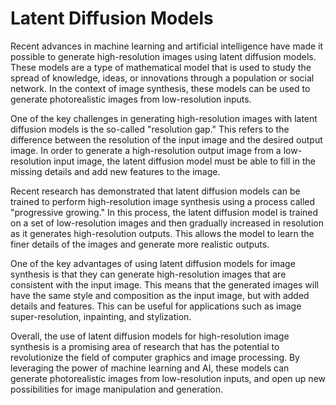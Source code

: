 # Latent Diffusion Models

Recent advances in machine learning and artificial intelligence have made it possible to generate high-resolution images using latent diffusion models. These models are a type of mathematical model that is used to study the spread of knowledge, ideas, or innovations through a population or social network. In the context of image synthesis, these models can be used to generate photorealistic images from low-resolution inputs.

One of the key challenges in generating high-resolution images with latent diffusion models is the so-called "resolution gap." This refers to the difference between the resolution of the input image and the desired output image. In order to generate a high-resolution output image from a low-resolution input image, the latent diffusion model must be able to fill in the missing details and add new features to the image.

Recent research has demonstrated that latent diffusion models can be trained to perform high-resolution image synthesis using a process called "progressive growing." In this process, the latent diffusion model is trained on a set of low-resolution images and then gradually increased in resolution as it generates high-resolution outputs. This allows the model to learn the finer details of the images and generate more realistic outputs.

One of the key advantages of using latent diffusion models for image synthesis is that they can generate high-resolution images that are consistent with the input image. This means that the generated images will have the same style and composition as the input image, but with added details and features. This can be useful for applications such as image super-resolution, inpainting, and stylization.

Overall, the use of latent diffusion models for high-resolution image synthesis is a promising area of research that has the potential to revolutionize the field of computer graphics and image processing. By leveraging the power of machine learning and AI, these models can generate photorealistic images from low-resolution inputs, and open up new possibilities for image manipulation and generation.
